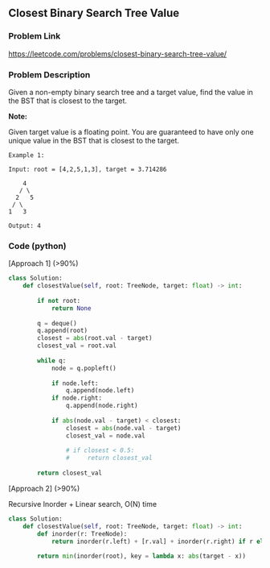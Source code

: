 ## Closest Binary Search Tree Value

### Problem Link

https://leetcode.com/problems/closest-binary-search-tree-value/

### Problem Description 

Given a non-empty binary search tree and a target value, find the value in the BST that is closest to the target.

**Note:**

Given target value is a floating point.
You are guaranteed to have only one unique value in the BST that is closest to the target.

```
Example 1:

Input: root = [4,2,5,1,3], target = 3.714286

    4
   / \
  2   5
 / \
1   3

Output: 4

```

### Code (python)

[Approach 1] (>90%)

```python
class Solution:
    def closestValue(self, root: TreeNode, target: float) -> int:
        
        if not root:
            return None
        
        q = deque()
        q.append(root)
        closest = abs(root.val - target)
        closest_val = root.val
        
        while q:
            node = q.popleft()
            
            if node.left:
                q.append(node.left)
            if node.right:
                q.append(node.right)
                
            if abs(node.val - target) < closest:
                closest = abs(node.val - target)
                closest_val = node.val
                
                # if closest < 0.5:
                #     return closest_val
                
        return closest_val
```

[Approach 2] (>90%)

Recursive Inorder + Linear search, O(N) time

```python
class Solution:
    def closestValue(self, root: TreeNode, target: float) -> int:
        def inorder(r: TreeNode):
            return inorder(r.left) + [r.val] + inorder(r.right) if r else []
        
        return min(inorder(root), key = lambda x: abs(target - x))
```
